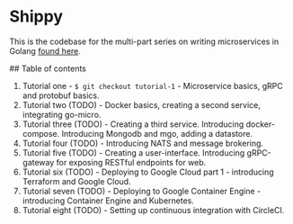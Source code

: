 # Shippy

This is the codebase for the multi-part series on writing microservices in Golang [found here](ewanvalentine.io).


## Table of contents

1. Tutorial one - `$ git checkout tutorial-1` - Microservice basics, gRPC and protobuf basics.
2. Tutorial two (TODO) - Docker basics, creating a second service, integrating go-micro.
3. Tutorial three (TODO) - Creating a third service. Introducing docker-compose. Introducing Mongodb and mgo, adding a datastore.
4. Tutorial four (TODO) - Introducing NATS and message brokering.
5. Tutorial five (TODO) - Creating a user-interface. Introducing gRPC-gateway for exposing RESTful endpoints for web.
6. Tutorial six (TODO) - Deploying to Google Cloud part 1 - introducing Terraform and Google Cloud.
7. Tutorial seven (TODO) - Deploying to Google Container Engine - introducing Container Engine and Kubernetes.
8. Tutorial eight (TODO) - Setting up continuous integration with CircleCI.
